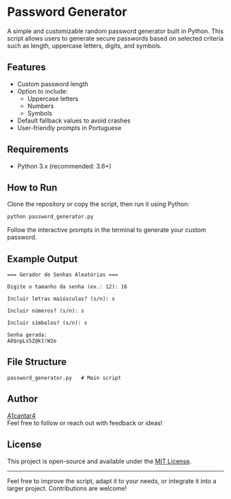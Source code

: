 # Password Generator

A simple and customizable random password generator built in Python. This script allows users to generate secure passwords based on selected criteria such as length, uppercase letters, digits, and symbols.

## Features

- Custom password length  
- Option to include:
  - Uppercase letters  
  - Numbers  
  - Symbols  
- Default fallback values to avoid crashes  
- User-friendly prompts in Portuguese  

## Requirements

- Python 3.x (recommended: 3.6+)

## How to Run

Clone the repository or copy the script, then run it using Python:

```bash
python password_generator.py
```

Follow the interactive prompts in the terminal to generate your custom password.

## Example Output

```
=== Gerador de Senhas Aleatórias ===

Digite o tamanho da senha (ex.: 12): 16

Incluir letras maiúsculas? (s/n): s

Incluir números? (s/n): s

Incluir símbolos? (s/n): s

Senha gerada:
A8$npLs5Z@k1!W2e
```

## File Structure

```
password_generator.py   # Main script
```

## Author

[A1cantar4](https://github.com/A1cantar4)  
Feel free to follow or reach out with feedback or ideas!

## License

This project is open-source and available under the [MIT License](LICENSE).

---

Feel free to improve the script, adapt it to your needs, or integrate it into a larger project. Contributions are welcome!